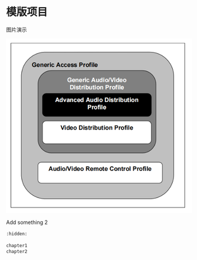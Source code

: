 # 模版项目

图片演示

![](../assets/a2dp_arch.png)

Add something 2

```{toctree}
:hidden:

chapter1
chapter2

```


